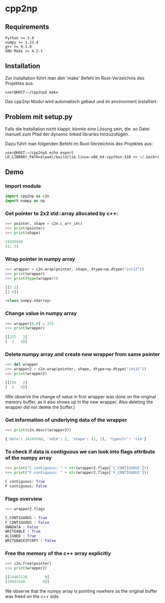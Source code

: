 # cpp2np

## Requirements
    Python >= 3.9
    numpy >= 1.23.4
    g++ >= 9.3.0
    GNU Make >= 4.2.1

## Installation

Zur Installation führt man den 'make' Befehl im Root-Verzeichnis des Projektes aus.

    user@HOST:~/cpp2np$ make

Das cpp2np Modul wird automatisch gebaut und im environment installiert.
    
## Problem mit setup.py

Falls die Installation nicht klappt, könnte eine Lösung sein, die .so Datei manuell zum Pfad
der dynamic linked libraries hinzuzufügen.

Dazu führt man folgenden Befehl im Root-Verzeichnis des Projektes aus:

    user@HOST:~/cpp2np$ echo export LD_LIBRARY_PATH=$(pwd)/build/lib.linux-x86_64-cpython-310 >> ~/.bashrc

## Demo

### Import module

```python
import cpp2np as c2n
import numpy as np
```

### Get pointer to 2x2 std::array allocated by c++:

```python
>>> pointer, shape = c2n.c_arr_i4()
>>> print(pointer)
>>> print(shape)

24245840
(2, 2)
```

### Wrap pointer in numpy array

```python
>>> wrapper = c2n.wrap(pointer, shape, dtype=np.dtype("int32"))
>>> print(wrapper)
>>> print(type(wrapper))

[[1 2]
[3 4]]

<class numpy.ndarray>
```

### Change value in numpy array

```python
>>> wrapper[0,0] = 255
>>> print(wrapper)

[[255   2]
[  3   4]]
```

### Delete numpy array and create new wrapper from same pointer

```python
>>> del wrapper
>>> wrapper2 = c2n.wrap(pointer, shape, dtype=np.dtype("int32"))
>>> print(wrapper2)

[[255   2]
[  3   4]]
```

(We observe the change of value in first wrapper was done on the original memory buffer,
as it also shows up in the new wrapper. Also deleting the wrapper did not delete the buffer.)


### Get information of underlying data of the wrapper

```python
>>> print(c2n.descr(wrapper2))

{'data': 24245840, 'ndim': 2, 'shape': (2, 2), 'typestr': '<i4'}
```

### To check if data is contiguous we can look into flags attribute of the numpy array

```python
>>> print("C contiguous: " + str(wrapper2.flags['C_CONTIGUOUS']))
>>> print("F contiguous: " + str(wrapper2.flags['F_CONTIGUOUS']))

C contiguous: True
F contiguous: False
```    
    
### Flags overview

```python
>>> wrapper2.flags

C_CONTIGUOUS : True
F_CONTIGUOUS : False
OWNDATA : False
WRITEABLE : True
ALIGNED : True
WRITEBACKIFCOPY : False
```

### Free the memory of the c++ array explicitly

```python
>>> c2n.free(pointer)
>>> print(wrapper2)

[[24407120        0]
[19943440        0]]
```

We observe that the numpy array is pointing nowhere as the original buffer was freed on the c++ side.